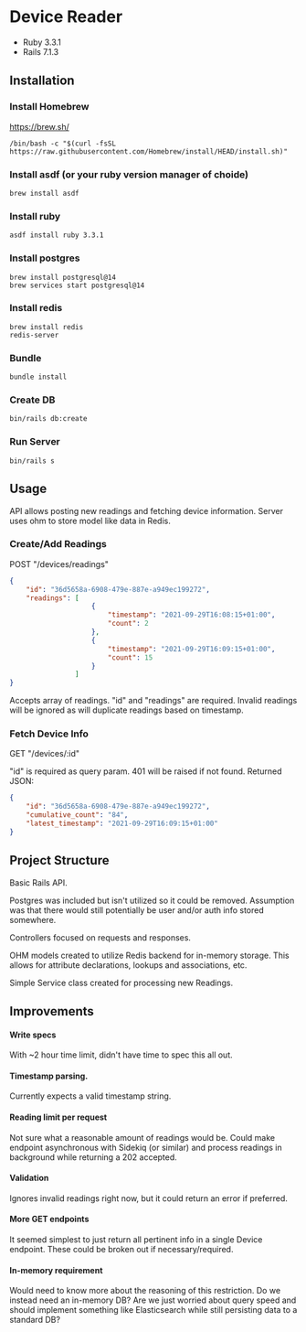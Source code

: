 # Device Reader

* Ruby 3.3.1
* Rails 7.1.3

## Installation 

### Install Homebrew
https://brew.sh/
```shell
/bin/bash -c "$(curl -fsSL https://raw.githubusercontent.com/Homebrew/install/HEAD/install.sh)"
```

### Install asdf (or your ruby version manager of choide)
```shell
brew install asdf
```

### Install ruby
```shell
asdf install ruby 3.3.1
```

### Install postgres
```shell
brew install postgresql@14
brew services start postgresql@14
```

### Install redis
```shell
brew install redis
redis-server
```

### Bundle
```shell
bundle install
```

### Create DB
```shell
bin/rails db:create
```

### Run Server
```shell
bin/rails s
```

## Usage
API allows posting new readings and fetching device information. Server uses ohm to
store model like data in Redis.

### Create/Add Readings
POST "/devices/readings"
```json
{
    "id": "36d5658a-6908-479e-887e-a949ec199272",
    "readings": [
                    {
                        "timestamp": "2021-09-29T16:08:15+01:00",
                        "count": 2
                    },
                    {
                        "timestamp": "2021-09-29T16:09:15+01:00",
                        "count": 15
                    }   
                ]
}
```

Accepts array of readings. "id" and "readings" are required. Invalid readings
will be ignored as will duplicate readings based on timestamp.

### Fetch Device Info
GET "/devices/:id"

"id" is required as query param. 401 will be raised if not found. Returned JSON:
```json
{
    "id": "36d5658a-6908-479e-887e-a949ec199272",
    "cumulative_count": "84",
    "latest_timestamp": "2021-09-29T16:09:15+01:00"
}
```

## Project Structure
Basic Rails API.

Postgres was included but isn't utilized so it could be removed. Assumption was that
there would still potentially be user and/or auth info stored somewhere.

Controllers focused on requests and responses.

OHM models created to utilize Redis backend for in-memory storage. This allows
for attribute declarations, lookups and associations, etc.

Simple Service class created for processing new Readings.

## Improvements

#### Write specs
With ~2 hour time limit, didn't have time to spec this all out.
#### Timestamp parsing. 
Currently expects a valid timestamp string.

#### Reading limit per request
Not sure what a reasonable amount of readings would be. Could make endpoint
asynchronous with Sidekiq (or similar) and process readings in background while returning a 202 accepted.

#### Validation
Ignores invalid readings right now, but it could return an error if preferred. 

#### More GET endpoints
It seemed simplest to just return all pertinent info in a single Device endpoint. These could
be broken out if necessary/required.

#### In-memory requirement
Would need to know more about the reasoning of this restriction. Do we instead
need an in-memory DB?  Are we just worried about query speed and should implement 
something like Elasticsearch while still persisting data to a standard DB?